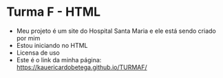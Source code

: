 # Turma F - HTML

- Meu projeto é um site do Hospital Santa Maria e ele está sendo criado por mim
- Estou iniciando no HTML 
- Licensa de uso 
- Este é o link da minha página: https://kauericardobetega.github.io/TURMAF/
